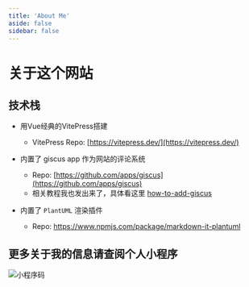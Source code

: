 ```yaml
---
title: 'About Me'
aside: false
sidebar: false
---
```


# 关于这个网站

## 技术栈

- 用Vue经典的VitePress搭建
  - VitePress Repo: [https://vitepress.dev/](https://vitepress.dev/)

- 内置了 giscus app 作为网站的评论系统
  - Repo: [https://github.com/apps/giscus](https://github.com/apps/giscus)
  - 相关教程我也发出来了，具体看这里 [how-to-add-giscus](https://naico.wang/blog/Engineering/how-to-add-giscus)

- 内置了 `PlantUML` 渲染插件
  - Repo: https://www.npmjs.com/package/markdown-it-plantuml

## 更多关于我的信息请查阅个人小程序

![小程序码](/icons/minip-qrcode.jpg)
